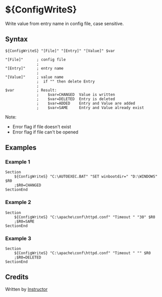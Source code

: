 # ${ConfigWriteS}

Write value from entry name in config file, case sensitive.

## Syntax

    ${ConfigWriteS} "[File]" "[Entry]" "[Value]" $var

    "[File]"      ; config file
                  ;
    "[Entry]"     ; entry name
                  ;
    "[Value]"     ; value name
                  ;  if "" then delete Entry
                  ;
    $var          ; Result:
                  ;    $var=CHANGED  Value is written
                  ;    $var=DELETED  Entry is deleted
                  ;    $var=ADDED    Entry and Value are added
                  ;    $var=SAME     Entry and Value already exist

Note:

- Error flag if file doesn't exist
- Error flag if file can't be opened

## Examples

### Example 1

    Section
        ${ConfigWriteS} "C:\AUTOEXEC.BAT" "SET winbootdir=" "D:\WINDOWS" $R0
        ;$R0=CHANGED
    SectionEnd

### Example 2

    Section
        ${ConfigWriteS} "C:\apache\conf\httpd.conf" "Timeout " "30" $R0
        ;$R0=SAME
    SectionEnd

### Example 3

    Section
        ${ConfigWriteS} "C:\apache\conf\httpd.conf" "Timeout " "" $R0
        ;$R0=DELETED
    SectionEnd

## Credits

Written by [Instructor][1]

[1]: http://nsis.sourceforge.net/User:Instructor
